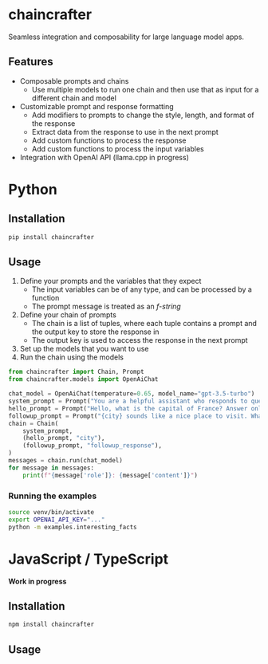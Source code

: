 # chaincrafter

<!--docs-index-start-->
Seamless integration and composability for large language model apps.

## Features
* Composable prompts and chains
    * Use multiple models to run one chain and then use that as input for a different chain and model
* Customizable prompt and response formatting
    * Add modifiers to prompts to change the style, length, and format of the response
    * Extract data from the response to use in the next prompt
    * Add custom functions to process the response
    * Add custom functions to process the input variables
* Integration with OpenAI API (llama.cpp in progress)

# Python

## Installation
```bash
pip install chaincrafter
```

## Usage

1. Define your prompts and the variables that they expect
   - The input variables can be of any type, and can be processed by a function
   - The prompt message is treated as an _f-string_
2. Define your chain of prompts
   - The chain is a list of tuples, where each tuple contains a prompt and the output key to store the response in
   - The output key is used to access the response in the next prompt
3. Set up the models that you want to use
4. Run the chain using the models

```python
from chaincrafter import Chain, Prompt
from chaincrafter.models import OpenAiChat

chat_model = OpenAiChat(temperature=0.65, model_name="gpt-3.5-turbo")
system_prompt = Prompt("You are a helpful assistant who responds to questions about the world")
hello_prompt = Prompt("Hello, what is the capital of France? Answer only with the city name.")
followup_prompt = Prompt("{city} sounds like a nice place to visit. What is the population of {city}?")
chain = Chain(
    system_prompt,
    (hello_prompt, "city"),
    (followup_prompt, "followup_response"),
)
messages = chain.run(chat_model)
for message in messages:
    print(f"{message['role']}: {message['content']}")
```

### Running the examples
```bash
source venv/bin/activate
export OPENAI_API_KEY="..."
python -m examples.interesting_facts
```

# JavaScript / TypeScript

**Work in progress**

## Installation
```bash
npm install chaincrafter
```

## Usage

<!--docs-index-end-->

